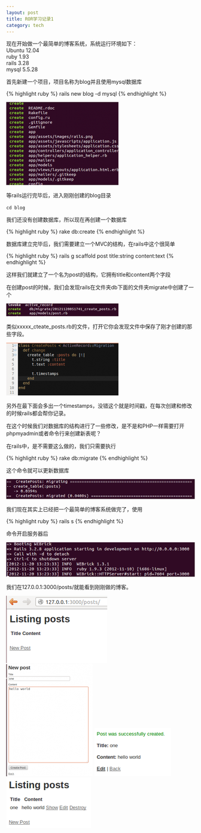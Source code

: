 ```yaml
---
layout: post
title: ROR学习记录1
category: tech
---
```

现在开始做一个最简单的博客系统，系统运行环境如下：  
Ubuntu 12.04  
ruby 1.93  
rails 3.28  
mysql 5.5.28  

首先新建一个项目，项目名称为blog并且使用mysql数据库

{% highlight ruby %}
rails new blog -d mysql
{% endhighlight %}

<img src="/images/2012/11/2-300x222.png" alt="" title="2" width="300" height="222" class="alignnone size-medium wp-image-2039" />

等rails运行完毕后，进入刚刚创建的blog目录

`cd blog`

我们还没有创建数据库，所以现在再创建一个数据库

{% highlight ruby %}
rake db:create
{% endhighlight %}

数据库建立完毕后，我们需要建立一个MVC的结构，在rails中这个很简单

{% highlight ruby %}
rails g scaffold post title:string content:text
{% endhighlight %}

这样我们就建立了一个名为post的结构，它拥有title和content两个字段

在创建post的时候，我们会发现rails在文件夹db下面的文件夹migrate中创建了一个

<img src="/images/2012/11/5-300x34.png" alt="" title="5" width="300" height="34" class="alignnone size-medium wp-image-2042" />

类似xxxxx_cteate_posts.rb的文件，打开它你会发现文件中保存了刚才创建的那些字段。

<img src="/images/2012/11/6-300x141.png" alt="" title="6" width="300" height="141" class="alignnone size-medium wp-image-2043" />

另外在最下面会多出一个timestamps，没错这个就是时间戳，在每次创建和修改的时候rails都会帮你记录。

在这个时候我们对数据库的结构进行了一些修改，是不是和PHP一样需要打开phpmyadmin或者命令行来创建新表呢？

在rails中，是不需要这么做的，我们只需要执行

{% highlight ruby %}
rake db:migrate
{% endhighlight %}

这个命令就可以更新数据库

<img src="/images/2012/11/8.png" alt="" title="8" class="alignnone size-medium wp-image-2045" />

我们现在其实上已经把一个最简单的博客系统做完了，使用

{% highlight ruby %}
rails s
{% endhighlight %}

命令开启服务器后

<img src="/images/2012/11/10.png" alt="" title="10" class="alignnone size-medium wp-image-2047" />

我们在127.0.0.1:3000/posts/就能看到刚刚做的博客。

<img src="/images/2012/11/11.png" alt="" title="11" width="270" height="180" class="alignnone size-full wp-image-2048" />

<img src="/images/2012/11/12-231x300.png" alt="" title="12" width="231" height="300" class="alignnone size-medium wp-image-2051" />

<img src="/images/2012/11/13.png" alt="" title="13" width="206" height="130" class="alignnone size-full wp-image-2052" />

<img src="/images/2012/11/14.png" alt="" title="14" width="226" height="135" class="alignnone size-full wp-image-2053" />
